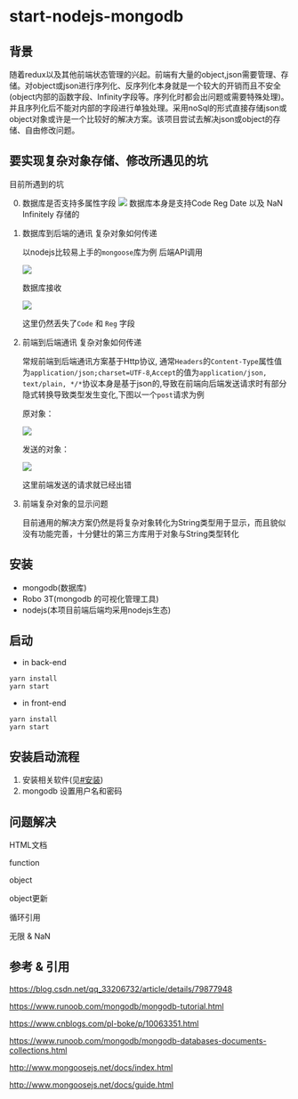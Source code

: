 # start-nodejs-mongodb

## 背景
随着redux以及其他前端状态管理的兴起。前端有大量的object,json需要管理、存储。对object或json进行序列化、反序列化本身就是一个较大的开销而且不安全(object内部的函数字段、Infinity字段等。序列化时都会出问题或需要特殊处理)。并且序列化后不能对内部的字段进行单独处理。采用noSql的形式直接存储json或object对象或许是一个比较好的解决方案。该项目尝试去解决json或object的存储、自由修改问题。

## 要实现复杂对象存储、修改所遇见的坑

目前所遇到的坑

0. 数据库是否支持多属性字段
    ![](https://img.sz-p.cn/startmongodb-dbattr.jpg)
    数据库本身是支持Code Reg Date 以及 NaN Infinitely 存储的

1. 数据库到后端的通讯 复杂对象如何传递
    
    以nodejs比较易上手的`mongoose`库为例
    后端API调用
    
    ![](https://img.sz-p.cn/startmongodb-backendSend.jpg)

    数据库接收

    ![](https://img.sz-p.cn/startmongodb-dbget.jpg)
    
    这里仍然丢失了`Code` 和 `Reg` 字段


2. 前端到后端通讯 复杂对象如何传递

    常规前端到后端通讯方案基于Http协议, 通常`Headers`的`Content-Type`属性值为`application/json;charset=UTF-8`,`Accept`的值为`application/json, text/plain, */*`协议本身是基于json的,导致在前端向后端发送请求时有部分隐式转换导致类型发生变化,下图以一个`post`请求为例

    原对象：
    
    ![](https://img.sz-p.cn/startmongodb-originObj.jpg)
    
    发送的对象：

    ![](https://img.sz-p.cn/startmongodb-sendObj.jpg)

    这里前端发送的请求就已经出错

3. 前端复杂对象的显示问题

    目前通用的解决方案仍然是将复杂对象转化为String类型用于显示，而且貌似没有功能完善，十分健壮的第三方库用于对象与String类型转化

## 安装
+ mongodb(数据库)
+ Robo 3T(mongodb 的可视化管理工具)
+ nodejs(本项目前端后端均采用nodejs生态)

## 启动

+ in back-end
```shell
yarn install
yarn start
```

+ in front-end
```shell
yarn install
yarn start
```

## 安装启动流程
1. 安装相关软件(见[#安装]())
2. mongodb 设置用户名和密码


## 问题解决
HTML文档

function

object

object更新

循环引用

无限 & NaN




## 参考 & 引用
https://blog.csdn.net/qq_33206732/article/details/79877948

https://www.runoob.com/mongodb/mongodb-tutorial.html

https://www.cnblogs.com/pl-boke/p/10063351.html

https://www.runoob.com/mongodb/mongodb-databases-documents-collections.html

http://www.mongoosejs.net/docs/index.html

http://www.mongoosejs.net/docs/guide.html